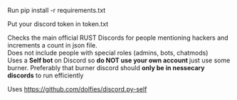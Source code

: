Run pip install -r requirements.txt

Put your discord token in token.txt

Checks the main official RUST Discords for people mentioning hackers and increments a count in json file. <br> Does not include people with special roles (admins, bots, chatmods)
<br> Uses a <b> Self bot </b> on Discord so <b> do NOT use your own account </b> just use some burner. Preferably that burner discord should <b>only be in nessecary discords</b> to run efficiently

Uses https://github.com/dolfies/discord.py-self
